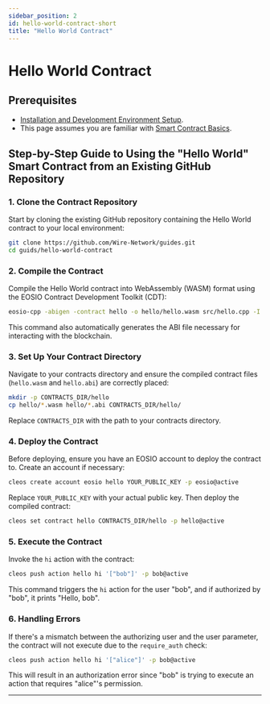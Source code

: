 ```yaml
---
sidebar_position: 2
id: hello-world-contract-short
title: "Hello World Contract"
---
```


# Hello World Contract

## Prerequisites

- [Installation and Development Environment Setup](../getting-started/getting-started-intro.md).
- This page assumes you are familiar with [Smart Contract Basics](./smart-contract-basics.md).


## Step-by-Step Guide to Using the "Hello World" Smart Contract from an Existing GitHub Repository

### 1. Clone the Contract Repository

Start by cloning the existing GitHub repository containing the Hello World contract to your local environment:

```bash
git clone https://github.com/Wire-Network/guides.git
cd guids/hello-world-contract
```

### 2. Compile the Contract

Compile the Hello World contract into WebAssembly (WASM) format using the EOSIO Contract Development Toolkit (CDT):

```bash
eosio-cpp -abigen -contract hello -o hello/hello.wasm src/hello.cpp -I include
```

This command also automatically generates the ABI file necessary for interacting with the blockchain.

### 3. Set Up Your Contract Directory

Navigate to your contracts directory and ensure the compiled contract files (`hello.wasm` and `hello.abi`) are correctly placed:

```bash
mkdir -p CONTRACTS_DIR/hello
cp hello/*.wasm hello/*.abi CONTRACTS_DIR/hello/
```

Replace `CONTRACTS_DIR` with the path to your contracts directory.

### 4. Deploy the Contract

Before deploying, ensure you have an EOSIO account to deploy the contract to. Create an account if necessary:

```bash
cleos create account eosio hello YOUR_PUBLIC_KEY -p eosio@active
```

Replace `YOUR_PUBLIC_KEY` with your actual public key. Then deploy the compiled contract:

```bash
cleos set contract hello CONTRACTS_DIR/hello -p hello@active
```

### 5. Execute the Contract

Invoke the `hi` action with the contract:

```bash
cleos push action hello hi '["bob"]' -p bob@active
```

This command triggers the `hi` action for the user "bob", and if authorized by "bob", it prints "Hello, bob".

### 6. Handling Errors

If there's a mismatch between the authorizing user and the user parameter, the contract will not execute due to the `require_auth` check:

```bash
cleos push action hello hi '["alice"]' -p bob@active
```

This will result in an authorization error since "bob" is trying to execute an action that requires "alice"'s permission.

---
